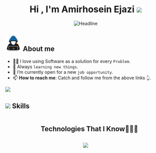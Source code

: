 <h1 align="center"><b>Hi , I'm Amirhosein Ejazi </b><img src="https://media.giphy.com/media/hvRJCLFzcasrR4ia7z/giphy.gif" width="35"></h1>

<div align=center>
  <img src="https://readme-typing-svg.herokuapp.com?font=Time+New+Roman&color=cyan&size=25&center=true&vCenter=true&width=500&height=40&lines=Hi&hearts;++;MyActivity+in+the+Backend+field;Computer+Engineer+Student;Active+Learner;&hearts;Love+to+learn+new+stuffs.." alt="Headline" />
</div>

## <picture><img src = "https://github.com/0xAbdulKhalid/0xAbdulKhalid/raw/main/assets/mdImages/about_me.gif" width = 50px></picture> **About me**
- :technologist: I love using Software as a solution for every `Problem`.
- 🥰 Always `learning new things`.
- :thinking: I’m currently open for a new `job opportunity`.
- 📫 <b>How to reach me</b>: Catch and follow me from the above links 👆.

<img src="https://user-images.githubusercontent.com/73097560/115834477-dbab4500-a447-11eb-908a-139a6edaec5c.gif">

## <img src="https://media2.giphy.com/media/QssGEmpkyEOhBCb7e1/giphy.gif?cid=ecf05e47a0n3gi1bfqntqmob8g9aid1oyj2wr3ds3mg700bl&rid=giphy.gif" width ="25"><b> Skills</b>


<div id="user-content-toc">
  <ul align="center">
    <summary><h2 style="display: inline-block">Technologies That I Know👨🏻‍💻</h2></summary>
  </ul>
</div>
<!--tech stack icons-->
<p align="center">
  <a href="https://skillicons.dev">
    <img src="https://skillicons.dev/icons?i=cs,dotnet,py,django,docker,git,postgres,mysql,html,css,js,redis,nginx,perline=14" />
  </a>
</p>
